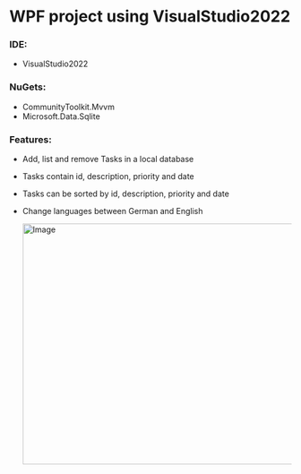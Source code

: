 # WPF project using VisualStudio2022 #

### IDE: ###
- VisualStudio2022

### NuGets: ###
- CommunityToolkit.Mvvm
- Microsoft.Data.Sqlite

### Features: ###
- Add, list and remove Tasks in a local database
- Tasks contain id, description, priority and date
- Tasks can be sorted by id, description, priority and date
- Change languages between German and English

  <img width="773" height="430" alt="Image" src="https://github.com/user-attachments/assets/f8f78ed1-11bb-4ea3-b9b8-34aa7b826ce1" />
